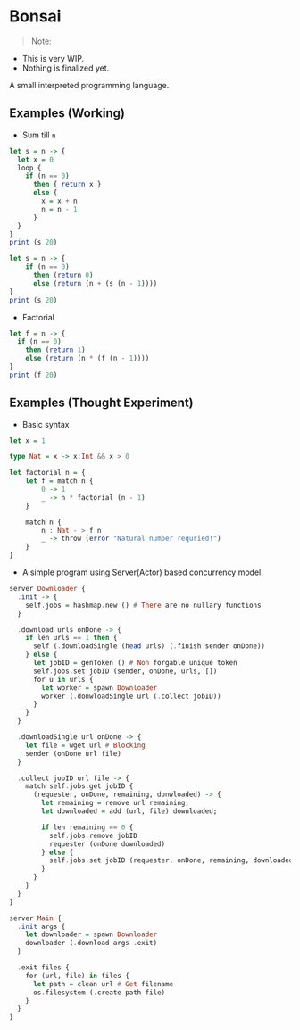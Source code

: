 # Bonsai
> Note:
- This is very WIP.
- Nothing is finalized yet.

A small interpreted programming language.

<!-- haskell gives okay syntax highlighting -->
## Examples (Working)

- Sum till `n`
```haskell
let s = n -> {
  let x = 0
  loop {
    if (n == 0) 
      then { return x }
      else {
        x = x + n
        n = n - 1
      }
  }
}
print (s 20)

let s = n -> {
    if (n == 0)
      then (return 0)
      else (return (n + (s (n - 1))))
}
print (s 20)
```
- Factorial
```haskell
let f = n -> {
  if (n == 0)
    then (return 1)
    else (return (n * (f (n - 1))))
}
print (f 20)
```

## Examples (Thought Experiment)

- Basic syntax
```haskell
let x = 1

type Nat = x -> x:Int && x > 0

let factorial n = {
    let f = match n {
        0 -> 1
        _ -> n * factorial (n - 1)
    }

    match n {
        n : Nat - > f n
        _ -> throw (error "Natural number requried!")
    }
}
```

- A simple program using Server(Actor) based concurrency model.
```haskell
server Downloader {
  .init -> {
    self.jobs = hashmap.new () # There are no nullary functions
  }

  .download urls onDone -> {
    if len urls == 1 then {
      self (.downloadSingle (head urls) (.finish sender onDone))
    } else {
      let jobID = genToken () # Non forgable unique token
      self.jobs.set jobID (sender, onDone, urls, [])
      for u in urls {
        let worker = spawn Downloader
        worker (.donwloadSingle url (.collect jobID))
      }
    }
  }

  .downloadSingle url onDone -> {
    let file = wget url # Blocking
    sender (onDone url file)
  }

  .collect jobID url file -> {
    match self.jobs.get jobID {
      (requester, onDone, remaining, donwloaded) -> {
        let remaining = remove url remaining;
        let downloaded = add (url, file) downloaded;

        if len remaining == 0 {
          self.jobs.remove jobID
          requester (onDone downloaded)
        } else {
          self.jobs.set jobID (requester, onDone, remaining, downloaded)
        }
      }
    }
  }
}

server Main {
  .init args {
    let downloader = spawn Downloader
    downloader (.download args .exit)
  }

  .exit files {
    for (url, file) in files {
      let path = clean url # Get filename
      os.filesystem (.create path file)
    }
  }
}
```